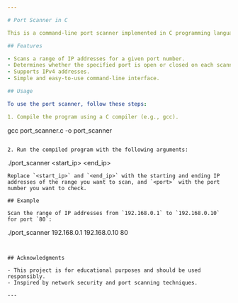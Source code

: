 ```yaml
---

# Port Scanner in C

This is a command-line port scanner implemented in C programming language. The purpose of this tool is to scan a range of IP addresses for a specific port and determine whether the port is open or closed.

## Features

- Scans a range of IP addresses for a given port number.
- Determines whether the specified port is open or closed on each scanned IP address.
- Supports IPv4 addresses.
- Simple and easy-to-use command-line interface.

## Usage

To use the port scanner, follow these steps:

1. Compile the program using a C compiler (e.g., gcc).
   ```
   gcc port_scanner.c -o port_scanner
   ```

2. Run the compiled program with the following arguments:
   ```
   ./port_scanner <start_ip> <end_ip> <port>
   ```
   Replace `<start_ip>` and `<end_ip>` with the starting and ending IP addresses of the range you want to scan, and `<port>` with the port number you want to check.

## Example

Scan the range of IP addresses from `192.168.0.1` to `192.168.0.10` for port `80`:
```
./port_scanner 192.168.0.1 192.168.0.10 80
```


## Acknowledgments

- This project is for educational purposes and should be used responsibly.
- Inspired by network security and port scanning techniques.

---
```

